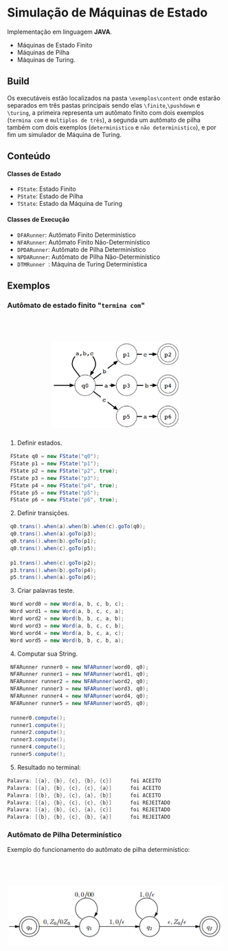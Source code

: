 # Simulação de Máquinas de Estado
Implementação em linguagem **JAVA**.

- Máquinas de Estado Finito
- Máquinas de Pilha
- Máquinas de Turing.


Build
----------
Os executáveis estão localizados na pasta `\exemplos\content` onde estarão separados em três pastas principais sendo elas `\finite`,`\pushdown` e `\turing`, a primeira representa um autômato finito com dois exemplos (`termina com` e `multiplos de três`), a segunda um autômato de pilha também com dois exemplos (`deterministico` e `não deterministico`), e por fim um simulador de Máquina de Turing.

Conteúdo
----------
#### Classes de Estado ####
* ` FState `: Estado Finito
* ` PState `: Estado de Pilha
* ` TState `: Estado da Máquina de Turing

#### Classes de Execução ####
* ` DFARunner `:  Autômato Finito Determinístico
* ` NFARunner `:  Autômato Finito Não-Determinístico
* ` DPDARunner `: Autômato de Pilha Determinístico
* ` NPDARunner `: Autômato de Pilha Não-Determinístico
* ` DTMRunner  `: Máquina de Turing Determinística

Exemplos
----------
### Autômato de estado finito "`termina com`" ###
<h1 align="center">
    <br>
    <img width="300" src="https://github.com/malumsz/trabalhoTC/blob/main/trabalho/trabalho/exemplos/content/finite/endwith.png" alt="imagem">
    <br>
</h1>

1) Definir estados.

```java
 FState q0 = new FState("q0");
 FState p1 = new FState("p1");
 FState p2 = new FState("p2", true);
 FState p3 = new FState("p3");
 FState p4 = new FState("p4", true);
 FState p5 = new FState("p5");
 FState p6 = new FState("p6", true);
```

2) Definir transições.

```java
 q0.trans().when(a).when(b).when(c).goTo(q0);
 q0.trans().when(a).goTo(p3);
 q0.trans().when(b).goTo(p1);
 q0.trans().when(c).goTo(p5);

 p1.trans().when(c).goTo(p2);
 p3.trans().when(b).goTo(p4);
 p5.trans().when(a).goTo(p6);
```

3) Criar palavras teste.
```java
 Word word0 = new Word(a, b, c, b, c);
 Word word1 = new Word(a, b, c, c, a);
 Word word2 = new Word(b, b, c, a, b);
 Word word3 = new Word(a, b, c, c, b);
 Word word4 = new Word(a, b, c, a, c);
 Word word5 = new Word(b, b, c, b, a); 
```

4) Computar sua String.

```java
 NFARunner runner0 = new NFARunner(word0, q0);
 NFARunner runner1 = new NFARunner(word1, q0);
 NFARunner runner2 = new NFARunner(word2, q0);
 NFARunner runner3 = new NFARunner(word3, q0);
 NFARunner runner4 = new NFARunner(word4, q0);
 NFARunner runner5 = new NFARunner(word5, q0);
 
 runner0.compute();
 runner1.compute();
 runner2.compute();
 runner3.compute();
 runner4.compute();
 runner5.compute();
```

5) Resultado no terminal: 
```java
Palavra: [{a}, {b}, {c}, {b}, {c}]      foi ACEITO
Palavra: [{a}, {b}, {c}, {c}, {a}]      foi ACEITO
Palavra: [{b}, {b}, {c}, {a}, {b}]      foi ACEITO
Palavra: [{a}, {b}, {c}, {c}, {b}]      foi REJEITADO
Palavra: [{a}, {b}, {c}, {a}, {c}]      foi REJEITADO
Palavra: [{b}, {b}, {c}, {b}, {a}]      foi REJEITADO
```

### Autômato de Pilha Determinístico ###
Exemplo do funcionamento do autômato de pilha determinístico:
<h1 align="center">
    <br>
    <img width="500" src="https://github.com/malumsz/trabalhoTC/blob/main/trabalho/trabalho/exemplos/content/pushdown/dpda_classic.png" alt="imagem">
    <br>
</h1>


